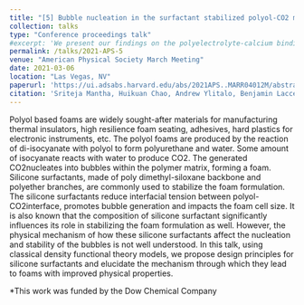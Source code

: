 ```yaml
---
title: "[5] Bubble nucleation in the surfactant stabilized polyol-CO2 mixtures: Insights from a classical density function theory study"
collection: talks
type: "Conference proceedings talk"
#excerpt: 'We present our findings on the polyelectrolyte-calcium binding energetics, comment on the preferential calcium binding sites on a polyelectrolyte backbone, and present a technique to calculate the calcium adsorption isotherm.'
permalink: /talks/2021-APS-5
venue: "American Physical Society March Meeting"
date: 2021-03-06
location: "Las Vegas, NV"
paperurl: 'https://ui.adsabs.harvard.edu/abs/2021APS..MARR04012M/abstract'
citation: 'Sriteja Mantha, Huikuan Chao, Andrew Ylitalo, Benjamin Laccetti, Thomas Fitzgibbons, Weijun Zhou, Valeriy Ginzburg, Richard Flagan, Julia Kornfield, and Zhen-Gang Wang. (20232). &quot;Bubble nucleation in the surfactant stabilized polyol-CO2 mixtures: Insights from a classical density function theory study.&quot; <i>APS March Meeting</i> (2022)'
---
```


Polyol based foams are widely sought-after materials for manufacturing thermal insulators, high resilience foam seating, adhesives, hard plastics for electronic instruments, etc. The polyol foams are produced by the reaction of di-isocyanate with polyol to form polyurethane and water. Some amount of isocyanate reacts with water to produce CO2. The generated CO2nucleates into bubbles within the polymer matrix, forming a foam. Silicone surfactants, made of poly dimethyl-siloxane backbone and polyether branches, are commonly used to stabilize the foam formulation. The silicone surfactants reduce interfacial tension between polyol-CO2interface, promotes bubble generation and impacts the foam cell size. It is also known that the composition of silicone surfactant significantly influences its role in stabilizing the foam formulation as well. However, the physical mechanism of how these silicone surfactants affect the nucleation and stability of the bubbles is not well understood. In this talk, using classical density functional theory models, we propose design principles for silicone surfactants and elucidate the mechanism through which they lead to foams with improved physical properties.

*This work was funded by the Dow Chemical Company